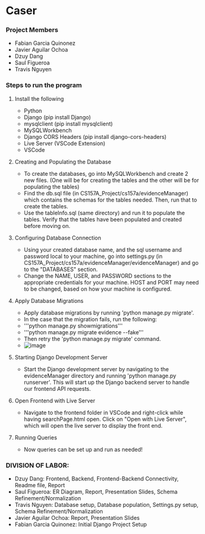 # Caser
### Project Members
- Fabian Garcia Quinonez
- Javier Aguilar Ochoa
- Dzuy Dang
- Saul Figueroa
- Travis Nguyen

### Steps to run the program
1. Install the following
   - Python
   - Django (pip install Django)
   - mysqlclient (pip install mysqlclient)
   - MySQLWorkbench
   - Django CORS Headers (pip install django-cors-headers)
   - Live Server (VSCode Extension)
   - VSCode

2. Creating and Populating the Database
   -  To create the databases, go into MySQLWorkbench and create 2 new files. (One will be for creating the tables and the other will be for populating the tables)
   -  Find the db.sql file (in CS157A_Project/cs157a/evidenceManager) which contains the schemas for the tables needed. Then, run that to create the tables.
   -  Use the tableInfo.sql (same directory) and run it to populate the tables. Verify that the tables have been populated and created before moving on.

3. Configuring Database Connection
   -  Using your created database name, and the sql username and password local to your machine, go into settings.py (in CS157A_Project/cs157a/evidenceManager/evidenceManager) and go to the "DATABASES" section.
   -  Change the NAME, USER, and PASSWORD sections to the appropriate credentials for your machine. HOST and PORT may need to be changed, based on  how your machine is configured.

4. Apply Database Migrations
   - Apply database migrations by running 'python manage.py migrate'.
   - In the case that the migration fails, run the following:
   - '''python manage.py showmigrations'''
   - '''python manage.py migrate evidence --fake'''
   - Then retry the 'python manage.py migrate' command.
   - ![image](https://github.com/user-attachments/assets/8514875b-e9e3-494a-bc91-4001d5437002)

5. Starting Django Development Server
   - Start the Django development server by navigating to the evidenceManager directory and running 'python manage.py runserver'. This will start up the Django backend server to handle our frontend API requests.
6. Open Frontend with Live Server
   - Navigate to the frontend folder in VSCode and right-click while having searchPage.html open. Click on "Open with Live Server", which will open the live server to display the front end.
7. Running Queries
    - Now queries can be set up and run as needed!

### DIVISION OF LABOR:
   - Dzuy Dang: Frontend, Backend, Frontend-Backend Connectivity, Readme file, Report
   - Saul Figueroa: ER Diagram, Report, Presentation Slides, Schema Refinement/Normalization
   - Travis Nguyen: Database setup, Database population, Settings.py setup, Schema Refinement/Normalization
   - Javier Aguilar Ochoa: Report, Presentation Slides
   - Fabian Garcia Quinonez: Initial Django Project Setup
